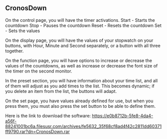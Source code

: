 ## CronosDown
On the control page, you will have the timer activations.
Start - Starts the countdown
Stop - Pauses the countdown
Reset - Resets the countdown
Set - Sets the values

On the display page, you will have the values ​​of your stopwatch on your buttons, with Hour, Minute and Second separately, or a button with all three together.

On the function page, you will have options to increase or decrease the values ​​of the countdowns, as well as increase or decrease the font size of the timer on the second monitor.

In the preset section, you will have information about your time list, and all of them will adjust as you add times to the list. This becomes dynamic; if you delete an item from the list, the buttons will adapt.

On the set page, you have values ​​already defined for use, but when you press them, you must also press the set button to be able to define them.

Here is the link to download the software:
https://e0b8712b-5fe8-4da4-a56f-88241001bc6a.filesusr.com/archives/fe5632_35f68cf8ad4f42c2811dd60371ff9790.rar?dn=CronosDown.rar
